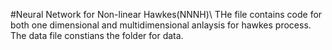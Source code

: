 #Neural Network for Non-linear Hawkes(NNNH)\\
THe file contains code for both one dimensional and multidimensional anlaysis for hawkes process. The data file constians the folder for data.
